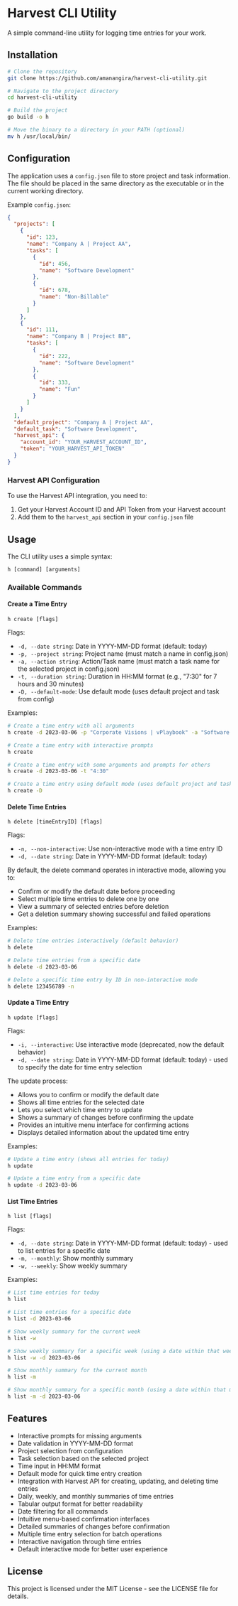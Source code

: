 # Harvest CLI Utility

A simple command-line utility for logging time entries for your work.

## Installation

```bash
# Clone the repository
git clone https://github.com/amanangira/harvest-cli-utility.git

# Navigate to the project directory
cd harvest-cli-utility

# Build the project
go build -o h

# Move the binary to a directory in your PATH (optional)
mv h /usr/local/bin/
```

## Configuration

The application uses a `config.json` file to store project and task information. The file should be placed in the same directory as the executable or in the current working directory.

Example `config.json`:
```json
{
  "projects": [
    {
      "id": 123,
      "name": "Company A | Project AA",
      "tasks": [
        {
          "id": 456,
          "name": "Software Development"
        },
        {
          "id": 678,
          "name": "Non-Billable"
        }
      ]
    },
    {
      "id": 111,
      "name": "Company B | Project BB",
      "tasks": [
        {
          "id": 222,
          "name": "Software Development"
        },
        {
          "id": 333,
          "name": "Fun"
        }
      ]
    }
  ],
  "default_project": "Company A | Project AA",
  "default_task": "Software Development",
  "harvest_api": {
    "account_id": "YOUR_HARVEST_ACCOUNT_ID",
    "token": "YOUR_HARVEST_API_TOKEN"
  }
}
```

### Harvest API Configuration

To use the Harvest API integration, you need to:

1. Get your Harvest Account ID and API Token from your Harvest account
2. Add them to the `harvest_api` section in your `config.json` file

## Usage

The CLI utility uses a simple syntax:

```
h [command] [arguments]
```

### Available Commands

#### Create a Time Entry

```
h create [flags]
```

Flags:
- `-d, --date string`: Date in YYYY-MM-DD format (default: today)
- `-p, --project string`: Project name (must match a name in config.json)
- `-a, --action string`: Action/Task name (must match a task name for the selected project in config.json)
- `-t, --duration string`: Duration in HH:MM format (e.g., "7:30" for 7 hours and 30 minutes)
- `-D, --default-mode`: Use default mode (uses default project and task from config)

Examples:
```bash
# Create a time entry with all arguments
h create -d 2023-03-06 -p "Corporate Visions | vPlaybook" -a "Software Development" -t "7:30"

# Create a time entry with interactive prompts
h create

# Create a time entry with some arguments and prompts for others
h create -d 2023-03-06 -t "4:30"

# Create a time entry using default mode (uses default project and task from config)
h create -D
```

#### Delete Time Entries

```
h delete [timeEntryID] [flags]
```

Flags:
- `-n, --non-interactive`: Use non-interactive mode with a time entry ID
- `-d, --date string`: Date in YYYY-MM-DD format (default: today)

By default, the delete command operates in interactive mode, allowing you to:
- Confirm or modify the default date before proceeding
- Select multiple time entries to delete one by one
- View a summary of selected entries before deletion
- Get a deletion summary showing successful and failed operations

Examples:
```bash
# Delete time entries interactively (default behavior)
h delete

# Delete time entries from a specific date
h delete -d 2023-03-06

# Delete a specific time entry by ID in non-interactive mode
h delete 123456789 -n
```

#### Update a Time Entry

```
h update [flags]
```

Flags:
- `-i, --interactive`: Use interactive mode (deprecated, now the default behavior)
- `-d, --date string`: Date in YYYY-MM-DD format (default: today) - used to specify the date for time entry selection

The update process:
- Allows you to confirm or modify the default date
- Shows all time entries for the selected date
- Lets you select which time entry to update
- Shows a summary of changes before confirming the update
- Provides an intuitive menu interface for confirming actions
- Displays detailed information about the updated time entry

Examples:
```bash
# Update a time entry (shows all entries for today)
h update

# Update a time entry from a specific date
h update -d 2023-03-06
```

#### List Time Entries

```
h list [flags]
```

Flags:
- `-d, --date string`: Date in YYYY-MM-DD format (default: today) - used to list entries for a specific date
- `-m, --monthly`: Show monthly summary
- `-w, --weekly`: Show weekly summary

Examples:
```bash
# List time entries for today
h list

# List time entries for a specific date
h list -d 2023-03-06

# Show weekly summary for the current week
h list -w

# Show weekly summary for a specific week (using a date within that week)
h list -w -d 2023-03-06

# Show monthly summary for the current month
h list -m

# Show monthly summary for a specific month (using a date within that month)
h list -m -d 2023-03-06
```

## Features

- Interactive prompts for missing arguments
- Date validation in YYYY-MM-DD format
- Project selection from configuration
- Task selection based on the selected project
- Time input in HH:MM format
- Default mode for quick time entry creation
- Integration with Harvest API for creating, updating, and deleting time entries
- Daily, weekly, and monthly summaries of time entries
- Tabular output format for better readability
- Date filtering for all commands
- Intuitive menu-based confirmation interfaces
- Detailed summaries of changes before confirmation
- Multiple time entry selection for batch operations
- Interactive navigation through time entries
- Default interactive mode for better user experience

## License

This project is licensed under the MIT License - see the LICENSE file for details. 